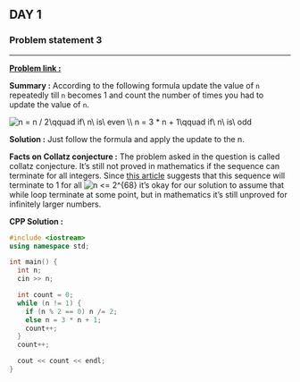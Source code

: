 ## DAY 1

### **Problem statement 3**

---

[**Problem link :**](https://www.hackerrank.com/contests/day-1-of-30/challenges/collatz-sequence-3)

**Summary :** According to the following formula update the value of `n` repeatedly till `n` becomes 1 and count the number of times you had to update the value of `n`.

<img src="https://latex.codecogs.com/svg.image?n&space;=&space;n&space;/&space;2\qquad&space;if\&space;n\&space;is\&space;even&space;\\&space;n&space;=&space;3&space;*&space;n&space;&plus;&space;1\qquad&space;if\&space;n\&space;is\&space;odd" title="n = n / 2\qquad if\ n\ is\ even \\ n = 3 * n + 1\qquad if\ n\ is\ odd" />

**Solution :** Just follow the formula and apply the update to the n.

**Facts on Collatz conjecture :** The problem asked in the question is called collatz conjecture. It’s still not proved in mathematics if the sequence can terminate for all integers. Since [this article](https://www.quantamagazine.org/why-mathematicians-still-cant-solve-the-collatz-conjecture-20200922/ "https://www.quantamagazine.org/why-mathematicians-still-cant-solve-the-collatz-conjecture-20200922/") suggests that this sequence will terminate to 1 for all <img src="https://latex.codecogs.com/svg.image?n&space;<=&space;2^{68}" title="n <= 2^{68}" /> it’s okay for our solution to assume that while loop terminate at some point, but in mathematics it’s still unproved for infinitely larger numbers.

**CPP Solution :**

```cpp
#include <iostream>
using namespace std;

int main() {
  int n;
  cin >> n;

  int count = 0;
  while (n != 1) {
    if (n % 2 == 0) n /= 2;
    else n = 3 * n + 1;
    count++;
  }
  count++;

  cout << count << endl;
}
```

